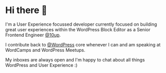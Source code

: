 # Hi there :wave:

I'm a User Experience focussed developer currently focused on building great user experiences within the WordPress Block Editor as a Senior Frontend Engineer [@10up](https://github.com/10up). 

I contribute back to [@WordPress](https://github.com/WordPress) core whenever I can and am speaking at WordCamps and WordPress Meetups. 

My inboxes are always open and I'm happy to chat about all things WordPress and User Experience :) 

